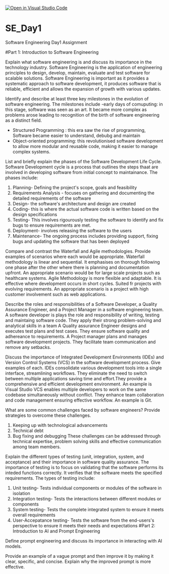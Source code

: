 [![Open in Visual Studio Code](https://classroom.github.com/assets/open-in-vscode-2e0aaae1b6195c2367325f4f02e2d04e9abb55f0b24a779b69b11b9e10269abc.svg)](https://classroom.github.com/online_ide?assignment_repo_id=18363538&assignment_repo_type=AssignmentRepo)
# SE_Day1
Software Engineering Day1 Assignment

#Part 1: Introduction to Software Engineering


Explain what software engineering is and discuss its importance in the technology industry.
Software Engineering is the application of engineering principles to design, develop, maintain, evaluate and test software for scalable solutions. 
Software Engineering is important as it provides a systematic approach to software development, it produces software that is reliable, efficient and allows the expansion of growth with various updates. 

Identify and describe at least three key milestones in the evolution of software engineering.
The milestones include 
-early days of comuputing: in this stage, software was seen as an art. It became more complex as problems arose leading to recognition of the birth of software engineering as a distinct field. 
- Structured Programming : this era saw the rise of programming, Software became easier to understand, debubg and maintain
- Object-oriented programming: this revolutionised software development to allow more modular and reusable code, making it easier to manage complex systems. 

List and briefly explain the phases of the Software Development Life Cycle.
Software Development cycle is a process that outlines the steps thaat are involved in developing software from initial concept to maintainance. 
The phases include:
1. Planning- Defining the project's scope, goals and feasibility
2. Requirements Analysis - focuses on gathering and documenting the detailed requirements of the software
3. Design- the software's architecture and design are created
4. Coding- this is where the actual software code is written based on the design specifications
5. Testing- This involves rigourously testing the software to identify and fix bugs to ensure requirements are met.
6. Deployment- involves releasing the software to the users
7. Maintenance- The ongoing process includes providing support, fixing bugs and updating the software that has been deployed

Compare and contrast the Waterfall and Agile methodologies. Provide examples of scenarios where each would be appropriate.
Waterfall methodology is linear and sequential. It emphasises on thorough following one phase after the other where there is planning and documentation upfront. 
An appropriate scenario would be for large scale projects such as healthcare systems.
Agile Methodology is more flexible and adaptable. It is effective where development occurs in short cycles. Suited fr projects with evolving requirements.
An appropriate scenario is a project with high customer involvement such as web applications. 

Describe the roles and responsibilities of a Software Developer, a Quality Assurance Engineer, and a Project Manager in a software engineering team.
A software developer is plays the role and responsibility of writing, testing and maintaing software code. They apply their strong problem-solving and analytical skills in a team
A Quality assurance Engineer designs and executes test plans and test cases. They ensure software quality and adhereance to requirements.
A Project manager plans and manages software development projects. They facilitate team communication and remove any setbacks. 

Discuss the importance of Integrated Development Environments (IDEs) and Version Control Systems (VCS) in the software development process. Give examples of each.
IDEs consolidate various development tools into a single interface, streamlining workflows. They eliminate the need to switch between multiple applications saving time and effort.They provide a comprehensive and efficient development environment. An example is Visual Studio
VCS enables multiple developers to work on the same codebase simultaneously without conflict. They enhance team collaboration and code management ensuring effective workflow. An example is Git.

What are some common challenges faced by software engineers? Provide strategies to overcome these challenges.
1. Keeping up with technological advancements
2. Technical debt
3. Bug fixing and debugging
These challenges can be addressed through technical expertise, problem solving skills and effective communication among team members.

Explain the different types of testing (unit, integration, system, and acceptance) and their importance in software quality assurance.
The importance of testing is to focus on validating that the software performs its inteded functions correctly. It verifies that the software meets the specified requirements. 
The types of testing include:
1. Unit testing- Tests individual components or modules of the software in isolation
2. Integration testing- Tests the interactions between different modules or components
3. System testing- Tests the complete integrated system to ensure it meets overall requirements
4. User-Accepatance testing- Tests the software from the end-users's perspective to ensure it meets their needs and expectations 
#Part 2: Introduction to AI and Prompt Engineering


Define prompt engineering and discuss its importance in interacting with AI models.


Provide an example of a vague prompt and then improve it by making it clear, specific, and concise. Explain why the improved prompt is more effective.
